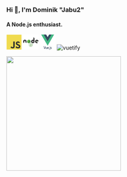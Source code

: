 ### Hi 👋, I'm Dominik "Jabu2"
#### A Node.js enthusiast.
<img src="https://raw.githubusercontent.com/devicons/devicon/master/icons/javascript/javascript-original.svg" alt="javascript" width="40" height="40"/> <img src="https://raw.githubusercontent.com/devicons/devicon/master/icons/nodejs/nodejs-original-wordmark.svg" alt="nodejs" width="40" height="40"/> <img src="https://raw.githubusercontent.com/devicons/devicon/master/icons/vuejs/vuejs-original-wordmark.svg" alt="vuejs" width="40" height="40"/> <img src="https://bestofjs.org/logos/vuetify.svg" alt="vuetify" width="40" height="40"/>


<img src="https://avatars.githubusercontent.com/u/31703017?s=460&u=2495e16d5bb1f81179e63d06f03123126976a140&v=4" width="300" height="300">


<!--
**Jabu2/Jabu2** is a ✨ _special_ ✨ repository because its `README.md` (this file) appears on your GitHub profile.

https://shields.io/category/social

Here are some ideas to get you started:

- 🔭 I’m currently working on ...
- 🌱 I’m currently learning ...
- 👯 I’m looking to collaborate on ...
- 🤔 I’m looking for help with ...
- 💬 Ask me about ...
- 📫 How to reach me: ...
- 😄 Pronouns: ...
- ⚡ Fun fact: ...
-->
